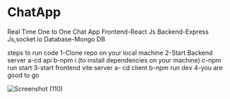 # ChatApp

Real Time One to One Chat App
Frontend-React Js
Backend-Express Js,socket.io
Database-Mongo DB

steps to run code
1-Clone repo on your local machine
2-Start Backend server
    a-cd api
    b-npm i (to install dependencies on your machine)
    c-npm run start
3-start frontend vite server 
    a- cd client
    b-npm run dev
4-you are good to go


![Screenshot (110)](https://user-images.githubusercontent.com/98267696/216888256-beed5e5a-3f0a-4f89-af99-3f5e4de266c6.png)
